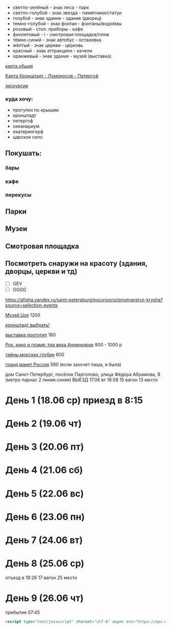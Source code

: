 - светло-зелёный	-	знак леса	-	парк
- светло-голубой	-	знак звезда	-	памятники/статуи
- голубой		-	знак здание	-	здание (дворец)
- темно-голубой	-	знак фонтан	-	фонтаны/водоёмы
- розовый		-	стол. приборы	-	кафе
- фиолетовый	-	i		- 	смотровая площадка/пляж
- тёмно-синий	-	знак автобус	-	остановка
- жёлтый		-	знак церкви	-	церковь
- красный		-	знак аттракцион	-	качели
- оранжевый	-	знак здание	-	музей (выставка)

[карта общая](https://yandex.ru/maps/?um=constructor%3A0b8b6f6b1e899edecb6b6c25ab942b18b4e08b78a7d21de8cb1c5870d3277f70&source=constructorLink)

[Карта Кронштадт - Ломоносов - Петергоф](https://yandex.ru/map-constructor/?from=maps_login)

[экскурсии](https://experience.tripster.ru/experience/Saint_Petersburg/188-kryishi-i-panoramyi/?utm_source=google&utm_medium=cpc&utm_campaign=excursion_all_srch_dsa_url_all&utm_content=21413302022_Group-167674461287_Ad-704118054215&utm_term=&gad_source=1&gad_campaignid=21413302022&gbraid=0AAAAACq8b7AjxV6E24fQv7sFG3H84a8lA&gclid=CjwKCAjwo4rCBhAbEiwAxhJlCaOd56iuBf2SAXGfRQRlzB4jqVmcp_rCwarurJBceM5mR7trIA8zKRoC2RcQAvD_BwE)

### куда хочу:
- прогулки по крышам
- кронштадт
- петергоф
- океанариум
- екатерингорф
- царское село

## Покушать:
### бары
### кафе
### перекусы

## Парки
## Музеи
## Смотровая площадка
## Посмотреть снаружи на красоту (здания, дворцы, церкви и тд)
- [ ] GEV
- [ ] GGGG

https://afisha.yandex.ru/saint-petersburg/excursions/prostranstvo-krysha?source=selection-events

[Музей Цоя](https://afisha.yandex.ru/saint-petersburg/art/viktor-tsoi-legenda?source=selection-events&schedule-preset=today) 1200

[кронштадт выбрать!](https://afisha.yandex.ru/saint-petersburg?source=menu-city&rubric=excursions&date=2025-06-18&period=1&filter=kronstadt)

[выставка прототип](https://afisha.yandex.ru/saint-petersburg/art/prototip-8?source=selection-events) 160

[Рок, кино и пламя: три века Анненкирхе](https://afisha.yandex.ru/saint-petersburg/art/rok-kino-i-plamia-tri-veka-annenkirkhe?source=selection-events)  800 - 1000 р 

[тайны морских глубин](https://afisha.yandex.ru/saint-petersburg/art/tainy-morskikh-glubin-spb?source=selection-events) 600

[гранд макет Россия](https://afisha.yandex.ru/saint-petersburg/art/grand-maket-rossiia?source=selection-events) 580 (если захочет паша, я была)

дом Санкт-Петербург, посёлок Парголово, улица Фёдора Абрамова, 8  (метро парнас 2 линия синяя)
ВЫЕЗД 17.06 вт 18:58 15 вагон 13 место
# День 1 (18.06 ср) приезд в 8:15
# День 2 (19.06 чт)
# День 3 (20.06 пт)
# День 4 (21.06 сб)
# День 5 (22.06 вс)
# День 6 (23.06 пн)
# День 7 (24.06 вт)
# День 8 (25.06 ср) 
отъезд в 18:26 17 вагон 25 место
# День 9 (26.06 чт) 
прибытие 07:45

```HTML
<script type="text/javascript" charset="utf-8" async src="https://api-maps.yandex.ru/services/constructor/1.0/js/?um=constructor%3A0b8b6f6b1e899edecb6b6c25ab942b18b4e08b78a7d21de8cb1c5870d3277f70&amp;width=821&amp;height=571&amp;lang=ru_RU&amp;scroll=true"></script>
```
